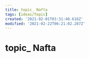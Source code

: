 ```yaml
---
title: topic_ Nafta
tags: [ideas/Topic]
created: '2021-02-01T03:31:40.616Z'
modified: '2021-02-22T06:21:02.287Z'
---
```


# topic_ Nafta


